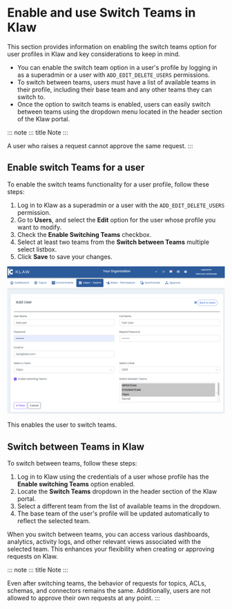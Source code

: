 # Enable and use Switch Teams in Klaw

This section provides information on enabling the switch teams option
for user profiles in Klaw and key considerations to keep in mind.

-   You can enable the switch team option in a user's profile by
    logging in as a superadmin or a user with `ADD_EDIT_DELETE_USERS`
    permissions.
-   To switch between teams, users must have a list of available teams
    in their profile, including their base team and any other teams they
    can switch to.
-   Once the option to switch teams is enabled, users can easily switch
    between teams using the dropdown menu located in the header section
    of the Klaw portal.

::: note
::: title
Note
:::

A user who raises a request cannot approve the same request.
:::

## Enable switch Teams for a user

To enable the switch teams functionality for a user profile, follow
these steps:

1.  Log in to Klaw as a superadmin or a user with the
    `ADD_EDIT_DELETE_USERS` permission.
2.  Go to **Users**, and select the **Edit** option for the user whose
    profile you want to modify.
3.  Check the **Enable Switching Teams** checkbox.
4.  Select at least two teams from the **Switch between Teams** multiple
    select listbox.
5.  Click **Save** to save your changes.

![image](../../../static/images/teams/SwitchTeams.png)

This enables the user to switch teams.

## Switch between Teams in Klaw

To switch between teams, follow these steps:

1.  Log in to Klaw using the credentials of a user whose profile has the
    **Enable switching Teams** option enabled.
2.  Locate the **Switch Teams** dropdown in the header section of the
    Klaw portal.
3.  Select a different team from the list of available teams in the
    dropdown.
4.  The base team of the user's profile will be updated automatically
    to reflect the selected team.

When you switch between teams, you can access various dashboards,
analytics, activity logs, and other relevant views associated with the
selected team. This enhances your flexibility when creating or approving
requests on Klaw.

::: note
::: title
Note
:::

Even after switching teams, the behavior of requests for topics, ACLs,
schemas, and connectors remains the same. Additionally, users are not
allowed to approve their own requests at any point.
:::
